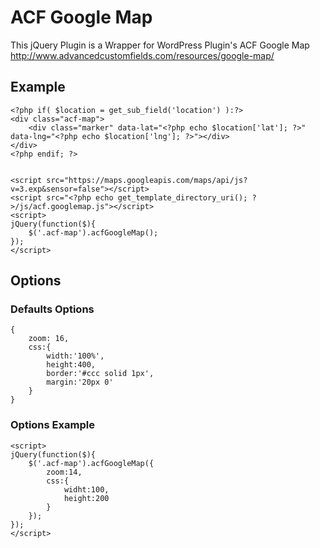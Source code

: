 # ACF Google Map
This jQuery Plugin is a Wrapper for WordPress Plugin's ACF Google Map
http://www.advancedcustomfields.com/resources/google-map/

## Example
    <?php if( $location = get_sub_field('location') ):?>
    <div class="acf-map">
        <div class="marker" data-lat="<?php echo $location['lat']; ?>" data-lng="<?php echo $location['lng']; ?>"></div>
    </div>
    <?php endif; ?>
    
    
    <script src="https://maps.googleapis.com/maps/api/js?v=3.exp&sensor=false"></script>    
    <script src="<?php echo get_template_directory_uri(); ?>/js/acf.googlemap.js"></script>    
    <script>
    jQuery(function($){
        $('.acf-map').acfGoogleMap(); 
    });
    </script>

## Options
### Defaults Options
    {
        zoom: 16,
        css:{
            width:'100%',
            height:400,
            border:'#ccc solid 1px',
            margin:'20px 0'
        }
    }

### Options Example
    <script>
    jQuery(function($){
        $('.acf-map').acfGoogleMap({
            zoom:14,
            css:{
                widht:100,
                height:200
            }
        }); 
    });
    </script>
